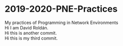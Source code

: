 # 2019-2020-PNE-Practices
My practices of Programming in Network Environments\
Hi I am David Roldán. \
Hi this is another commit.\
Hi this is my third commit.
